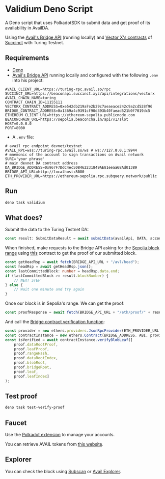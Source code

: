 # Validium Deno Script

A Deno script that uses PolkadotSDK to submit data and get proof of its availability in AvailDA.

Using the [Avail's Bridge API](https://github.com/availproject/bridge-api) (running locally) and [Vector X's contracts](https://github.com/succinctlabs/vectorx?tab=readme-ov-file) of [Succinct](https://blog.succinct.xyz/vector-x/) with Turing Testnet.

## Requirements

- [Deno](https://deno.com/)
- [Avail's Bridge API](https://github.com/availproject/bridge-api) running locally and configured with the following `.env` into his project:
```
AVAIL_CLIENT_URL=https://turing-rpc.avail.so/rpc
SUCCINCT_URL=https://beaconapi.succinct.xyz/api/integrations/vectorx
AVAIL_CHAIN_NAME=turing
CONTRACT_CHAIN_ID=11155111
VECTORX_CONTRACT_ADDRESS=0xe542db219a7e2b29c7aeaeace242c9a2cd528f96
BRIDGE_CONTRACT_ADDRESS=0x1369a4c9391cf90d393b40faead521b0f7019dc5
ETHEREUM_CLIENT_URL=https://ethereum-sepolia.publicnode.com
BEACONCHAIN_URL=https://sepolia.beaconcha.in/api/v1/slot
HOST=0.0.0.0
PORT=8080
```
- A `.env` file:
```
# avail rpc endpoint devnet/testnet
AVAIL_RPC=wss://turing-rpc.avail.so/ws # ws://127.0.0.1:9944
# mnemonic of the account to sign transactions on Avail network
SURI='your phrase'
# main devnet DA contract address
DA_BRIDGE_ADDRESS=0x967F7DdC4ec508462231849AE81eeaa68Ad01389
BRIDGE_API_URL=http://localhost:8080
ETH_PROVIDER_URL=https://ethereum-sepolia.rpc.subquery.network/public
```

## Run

```sh
deno task validium
```

## What does?

Submit the data to the Turing Testnet DA:
```ts
const result: SubmitDataResult = await submitData(availApi, DATA, account);
```
When finished, make requests to the Bridge API asking for the [Sepolia block range](https://beaconapi.succinct.xyz/api/integrations/vectorx/range?contractChainId=11155111&contractAddress=0xe542db219a7e2b29c7aeaeace242c9a2cd528f96) using [this](https://sepolia.etherscan.io/address/0xe542db219a7e2b29c7aeaeace242c9a2cd528f96) contract to get the proof of our submitted block.
```ts
const getHeadRsp = await fetch(BRIDGE_API_URL + "/avl/head");
const headRsp = await getHeadRsp.json();
const lastCommittedBlock: number = headRsp.data.end;
if (lastCommittedBlock >= result.blockNumber) {
    // NEXT STEP
} else {
    // Wait one minute and try again
}
```
Once our block is in Sepolia's range. We can get the proof:
```ts
const proofResponse = await fetch(BRIDGE_API_URL + "/eth/proof/" + result.status.asFinalized + "?index=" + result.txIndex);
```
And call the [Bridge contract verification function](https://docs.availproject.org/docs/build-with-avail/Validium/reference):
```ts
const provider = new ethers.providers.JsonRpcProvider(ETH_PROVIDER_URL);
const contractInstance = new ethers.Contract(BRIDGE_ADDRESS, ABI, provider);
const isVerified = await contractInstance.verifyBlobLeaf([
    proof.dataRootProof,
    proof.leafProof,
    proof.rangeHash,
    proof.dataRootIndex,
    proof.blobRoot,
    proof.bridgeRoot,
    proof.leaf,
    proof.leafIndex]
);
```

## Test proof

```sh
deno task test-verify-proof
```

## Faucet

Use the [Polkadot extension](https://polkadot.js.org/extension/) to manage your accounts.

You can retrieve AVAIL tokens from [this website](https://faucet.avail.tools/).


## Explorer

You can check the block using [Subscan](https://avail-turing.subscan.io/) or [Avail Explorer](https://explorer.avail.so).
